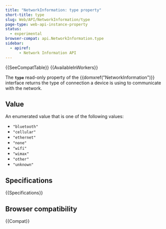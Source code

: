 ```yaml
---
title: "NetworkInformation: type property"
short-title: type
slug: Web/API/NetworkInformation/type
page-type: web-api-instance-property
status:
  - experimental
browser-compat: api.NetworkInformation.type
sidebar:
  - apiref:
      - Network Information API
---
```


{{SeeCompatTable}} {{AvailableInWorkers}}

The **`type`** read-only property of the {{domxref("NetworkInformation")}} interface returns the type of connection a device is using to communicate with the network.

## Value

An enumerated value that is one of the following values:

- `"bluetooth"`
- `"cellular"`
- `"ethernet"`
- `"none"`
- `"wifi"`
- `"wimax"`
- `"other"`
- `"unknown"`

## Specifications

{{Specifications}}

## Browser compatibility

{{Compat}}
